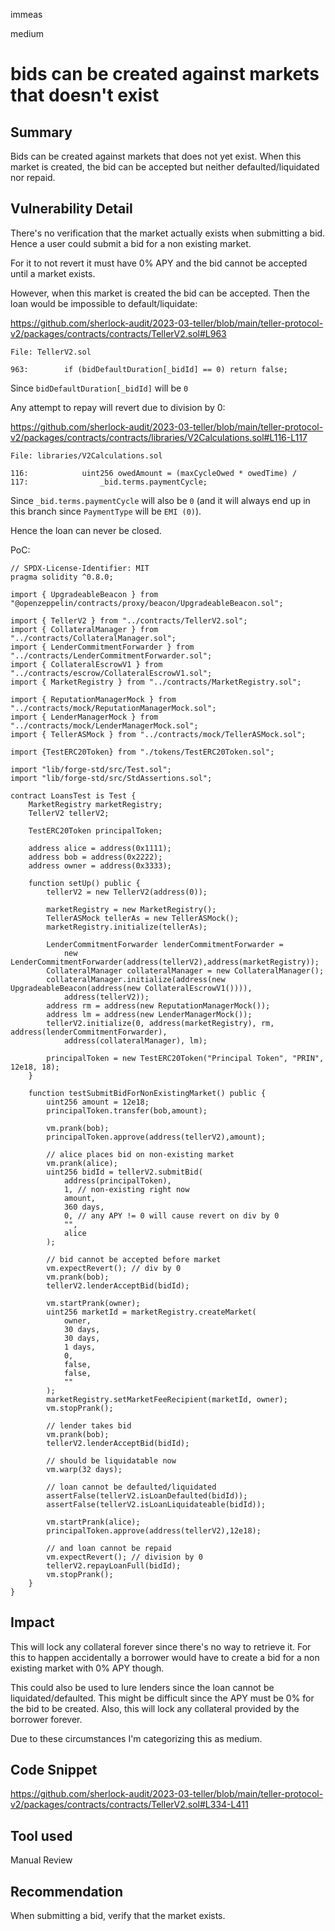 immeas

medium

# bids can be created against markets that doesn't exist

## Summary
Bids can be created against markets that does not yet exist. When this market is created, the bid can be accepted but neither defaulted/liquidated nor repaid.

## Vulnerability Detail
There's no verification that the market actually exists when submitting a bid. Hence a user could submit a bid for a non existing market.

For it to not revert it must have 0% APY and the bid cannot be accepted until a market exists.

However, when this market is created the bid can be accepted. Then the loan would be impossible to default/liquidate:

https://github.com/sherlock-audit/2023-03-teller/blob/main/teller-protocol-v2/packages/contracts/contracts/TellerV2.sol#L963
```solidity
File: TellerV2.sol

963:        if (bidDefaultDuration[_bidId] == 0) return false;
```
Since `bidDefaultDuration[_bidId]` will be `0`

Any attempt to repay will revert due to division by 0:

https://github.com/sherlock-audit/2023-03-teller/blob/main/teller-protocol-v2/packages/contracts/contracts/libraries/V2Calculations.sol#L116-L117
```solidity
File: libraries/V2Calculations.sol

116:            uint256 owedAmount = (maxCycleOwed * owedTime) /
117:                _bid.terms.paymentCycle; 
``` 
Since `_bid.terms.paymentCycle` will also be `0` (and it will always end up in this branch since `PaymentType` will be `EMI (0)`).

Hence the loan can never be closed.

PoC:
```solidity
// SPDX-License-Identifier: MIT
pragma solidity ^0.8.0;

import { UpgradeableBeacon } from "@openzeppelin/contracts/proxy/beacon/UpgradeableBeacon.sol";

import { TellerV2 } from "../contracts/TellerV2.sol";
import { CollateralManager } from "../contracts/CollateralManager.sol";
import { LenderCommitmentForwarder } from "../contracts/LenderCommitmentForwarder.sol";
import { CollateralEscrowV1 } from "../contracts/escrow/CollateralEscrowV1.sol";
import { MarketRegistry } from "../contracts/MarketRegistry.sol";

import { ReputationManagerMock } from "../contracts/mock/ReputationManagerMock.sol";
import { LenderManagerMock } from "../contracts/mock/LenderManagerMock.sol";
import { TellerASMock } from "../contracts/mock/TellerASMock.sol";

import {TestERC20Token} from "./tokens/TestERC20Token.sol";

import "lib/forge-std/src/Test.sol";
import "lib/forge-std/src/StdAssertions.sol";

contract LoansTest is Test {
    MarketRegistry marketRegistry;
    TellerV2 tellerV2;
    
    TestERC20Token principalToken;

    address alice = address(0x1111);
    address bob = address(0x2222);
    address owner = address(0x3333);

    function setUp() public {
        tellerV2 = new TellerV2(address(0));

        marketRegistry = new MarketRegistry();
        TellerASMock tellerAs = new TellerASMock();
        marketRegistry.initialize(tellerAs);

        LenderCommitmentForwarder lenderCommitmentForwarder = 
            new LenderCommitmentForwarder(address(tellerV2),address(marketRegistry));
        CollateralManager collateralManager = new CollateralManager();
        collateralManager.initialize(address(new UpgradeableBeacon(address(new CollateralEscrowV1()))),
            address(tellerV2));
        address rm = address(new ReputationManagerMock());
        address lm = address(new LenderManagerMock());
        tellerV2.initialize(0, address(marketRegistry), rm, address(lenderCommitmentForwarder),
            address(collateralManager), lm);

        principalToken = new TestERC20Token("Principal Token", "PRIN", 12e18, 18);
    }

    function testSubmitBidForNonExistingMarket() public {
        uint256 amount = 12e18;
        principalToken.transfer(bob,amount);

        vm.prank(bob);
        principalToken.approve(address(tellerV2),amount);

        // alice places bid on non-existing market
        vm.prank(alice);
        uint256 bidId = tellerV2.submitBid(
            address(principalToken),
            1, // non-existing right now
            amount,
            360 days,
            0, // any APY != 0 will cause revert on div by 0
            "",
            alice
        );

        // bid cannot be accepted before market
        vm.expectRevert(); // div by 0
        vm.prank(bob);
        tellerV2.lenderAcceptBid(bidId);

        vm.startPrank(owner);
        uint256 marketId = marketRegistry.createMarket(
            owner,
            30 days,
            30 days,
            1 days,
            0,
            false,
            false,
            ""
        );
        marketRegistry.setMarketFeeRecipient(marketId, owner);
        vm.stopPrank();

        // lender takes bid
        vm.prank(bob);
        tellerV2.lenderAcceptBid(bidId);

        // should be liquidatable now
        vm.warp(32 days);

        // loan cannot be defaulted/liquidated
        assertFalse(tellerV2.isLoanDefaulted(bidId));
        assertFalse(tellerV2.isLoanLiquidateable(bidId));

        vm.startPrank(alice);
        principalToken.approve(address(tellerV2),12e18);

        // and loan cannot be repaid
        vm.expectRevert(); // division by 0
        tellerV2.repayLoanFull(bidId);
        vm.stopPrank();
    }
}
```

## Impact
This will lock any collateral forever since there's no way to retrieve it. For this to happen accidentally a borrower would have to create a bid for a non existing market with 0% APY though.

This could also be used to lure lenders since the loan cannot be liquidated/defaulted. This might be difficult since the APY must be 0% for the bid to be created. Also, this will lock any collateral provided by the borrower forever.

Due to these circumstances I'm categorizing this as medium.

## Code Snippet
https://github.com/sherlock-audit/2023-03-teller/blob/main/teller-protocol-v2/packages/contracts/contracts/TellerV2.sol#L334-L411

## Tool used
Manual Review

## Recommendation
When submitting a bid, verify that the market exists.